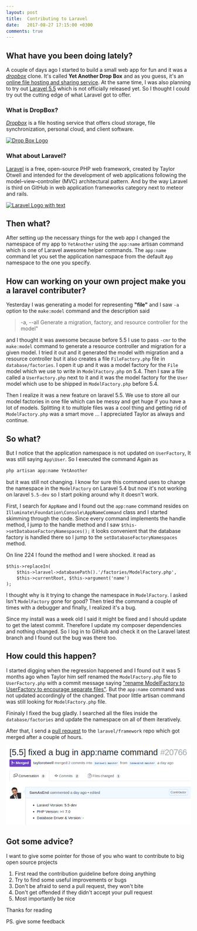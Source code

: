 ```yaml
---
layout: post
title:  Contributing to Laravel
date:   2017-08-27 17:15:00 +0300
comments: true
---
```


## What have you been doing lately?
A couple of days ago I started to build a small web app for fun and it was a [*dropbox*](https://www.dropbox.com/) clone. It's called **Yet Another Drop Box** and as you guess, it's an [online file hosting and sharing service](https://en.wikipedia.org/wiki/File_hosting_service). At the same time, I was also planning to try out [Laravel 5.5](https://laravel.com/docs/5.5/) which is not officially released yet. So I thought I could try out the cutting edge of what Laravel got to offer.

### What is DropBox?
[*Dropbox*](https://www.dropbox.com/) is a file hosting service that offers cloud storage, file synchronization, personal cloud, and client software.

[![Drop Box Logo](https://upload.wikimedia.org/wikipedia/commons/thumb/a/ad/Dropbox_logo_2015.svg/375px-Dropbox_logo_2015.svg.png)](https://www.dropbox.com/)

### What about Laravel?
[Laravel](https://laravel.com) is a free, open-source PHP web framework, created by Taylor Otwell and intended for the development of web applications following the model–view–controller (MVC) architectural pattern. And by the way Laravel is third on GitHub in web application frameworks category next to meteor and rails.

[![Laravel Logo with text](http://blog.legacyteam.info/wp-content/uploads/2014/10/laravel-logo-white.png)](https://laravel.com/)


## Then what?
After setting up the necessary things for the web app I changed the namespace of my app to `YetAnother` using the `app:name` artisan command which is one of Laravel awesome helper commands. The `app:name` command let you set the application namespace from the default `App` namespace to the one you specify.




## How can working on your own project make you a laravel contributer?
Yesterday I was generating a model for representing **"file"** and I saw `-a` option to the `make:model` command and the description said 
> -a, --all             Generate a migration, factory, and resource controller for the model" 

and I thought it was awesome because before 5.5 I use to pass `-cmr` to the `make:model` command to generate a resource controller and migration for a given model. I tried it out and it generated the model with migration and a resource controller but it also creates a file `FileFactory.php` file in `database/factories`. I open it up and it was a model factory for the `File` model which we use to write in `ModelFactory.php` on 5.4. Then I saw a file called a `UserFactory.php` next to it and it was the model factory for the `User` model which use to be shipped in `ModelFactory.php` before 5.4.

Then I realize it was a new feature on laravel 5.5. We use to store all our model factories in one file which can be messy and get huge if you have a lot of models. Splitting it to multiple files was a cool thing and getting rid of `ModelFactory.php` was a smart move ... I appreciated Taylor as always and continue.

## So what?

But I notice that the application namespace is not updated on `UserFactory`, It was still saying `App\User`. So I executed the command Again as 
```bash
php artisan app:name YetAnother
```
but it was still not changing. I know for sure this command uses to change the namespace in the `ModelFactory` on Laravel 5.4 but now it's not working on laravel `5.5-dev` so I start poking around why it doesn't work.

First, I search for `AppName` and I found out the `app:name` command resides on `Illuminate\Foundation\Console\AppNameCommand` class and I started skimming through the code. Since every command implements the handle method, I jump to the handle method and I saw `$this->setDatabaseFactoryNamespaces();` it looks convenient that the database factory is handled there so I jump to the `setDatabaseFactoryNamespaces` method.

On line 224 I found the method and I were shocked. it read as 
```php?start_inline=1
$this->replaceIn(
    $this->laravel->databasePath().'/factories/ModelFactory.php',
    $this->currentRoot, $this->argument('name')
);
```
I thought why is it trying to change the namespace in `ModelFactory`. I asked Isn't `ModelFactory` gone for good? Then tried the command a couple of times with a debugger and finally, I realized it's a bug.

Since my install was a week old I said it might be fixed and I should update to get the latest commit. Therefore I update my composer dependencies and nothing changed. So I log in to GitHub and check it on the Laravel latest branch and I found out the bug was there too.

## How could this happen?
I started digging when the regression happened and I found out it was 5 months ago when Taylor him self renamed the `ModelFactory.php` file to `UserFactory.php` with a commit message saying ["rename ModelFactory to UserFactory to encourage separate files"](https://github.com/laravel/laravel/commit/67a8a1157004c4373663ec4a9398780feb6d6fa4). But the `app:name` command was not updated accordingly of the changed. That poor little artisan command was still looking for `ModelFactory.php` file.

Fininaly I fixed the bug gladly. I searched all the files inside the `database/factories` and update the namespace on all of them iteratively. 

After that, I send a [pull request](https://github.com/laravel/framework/pull/20766) to the `laravel/framework` repo which got merged after a couple of hours.

![PR 20766 screenshot](/images/laravel_pr_20766.png)

## Got some advice?
I want to give some pointer for those of you who want to contribute to big open source projects

 1. First read the contribution guideline before doing anything
 2. Try to find some useful improvements or bugs
 3. Don't be afraid to send a pull request, they won't bite
 4. Don't get offended if they didn't accept your pull request
 5. Most importantly be nice

Thanks for reading

PS. give some feedback
